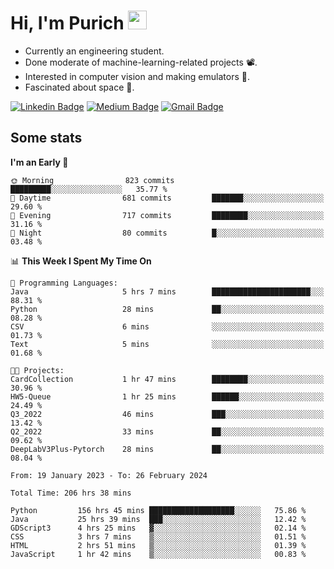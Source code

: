 <h1 align="left">Hi, I'm Purich
<img src="https://media.giphy.com/media/hvRJCLFzcasrR4ia7z/giphy.gif" width="30px"/></h1>

* Currently an engineering student.
* Done moderate of machine-learning-related projects :film_projector:.
* Interested in computer vision and making emulators :space_invader:.
* Fascinated about space :milky_way:.

[![Linkedin Badge](https://img.shields.io/badge/-Purich-blue?style=flat-square&logo=Linkedin&logoColor=white&link=https://www.linkedin.com/in/purich-siritip-16b3b3255/)](https://www.linkedin.com/in/purich-siritip-16b3b3255) [![Medium Badge](https://img.shields.io/badge/-@purich-gray?style=flat-square&labelColor=000000&logo=Medium&link=https://medium.com/@phuritsiritip)](https://medium.com/@phuritsiritip)
[![Gmail Badge](https://img.shields.io/badge/-mark.phurit@gmail.com-c14438?style=flat-square&logo=Gmail&logoColor=white&link=mailto:mark.phurit@gmail.com)](mailto:mark.phurit@gmail.com)

## Some stats

  
  <!--START_SECTION:waka-->
**I'm an Early 🐤** 

```text
🌞 Morning                823 commits         █████████░░░░░░░░░░░░░░░░   35.77 % 
🌆 Daytime                681 commits         ███████░░░░░░░░░░░░░░░░░░   29.60 % 
🌃 Evening                717 commits         ████████░░░░░░░░░░░░░░░░░   31.16 % 
🌙 Night                  80 commits          █░░░░░░░░░░░░░░░░░░░░░░░░   03.48 % 
```


📊 **This Week I Spent My Time On** 

```text
💬 Programming Languages: 
Java                     5 hrs 7 mins        ██████████████████████░░░   88.31 % 
Python                   28 mins             ██░░░░░░░░░░░░░░░░░░░░░░░   08.28 % 
CSV                      6 mins              ░░░░░░░░░░░░░░░░░░░░░░░░░   01.73 % 
Text                     5 mins              ░░░░░░░░░░░░░░░░░░░░░░░░░   01.68 % 

🐱‍💻 Projects: 
CardCollection           1 hr 47 mins        ████████░░░░░░░░░░░░░░░░░   30.96 % 
HW5-Queue                1 hr 25 mins        ██████░░░░░░░░░░░░░░░░░░░   24.49 % 
Q3_2022                  46 mins             ███░░░░░░░░░░░░░░░░░░░░░░   13.42 % 
Q2_2022                  33 mins             ██░░░░░░░░░░░░░░░░░░░░░░░   09.62 % 
DeepLabV3Plus-Pytorch    28 mins             ██░░░░░░░░░░░░░░░░░░░░░░░   08.04 % 
```


<!--END_SECTION:waka-->

  <!--START_SECTION:waka-simple-->

```text
From: 19 January 2023 - To: 26 February 2024

Total Time: 206 hrs 38 mins

Python         156 hrs 45 mins ███████████████████░░░░░░   75.86 %
Java           25 hrs 39 mins  ███░░░░░░░░░░░░░░░░░░░░░░   12.42 %
GDScript3      4 hrs 25 mins   ▓░░░░░░░░░░░░░░░░░░░░░░░░   02.14 %
CSS            3 hrs 7 mins    ▒░░░░░░░░░░░░░░░░░░░░░░░░   01.51 %
HTML           2 hrs 51 mins   ▒░░░░░░░░░░░░░░░░░░░░░░░░   01.39 %
JavaScript     1 hr 42 mins    ▒░░░░░░░░░░░░░░░░░░░░░░░░   00.83 %
```

<!--END_SECTION:waka-simple-->

  <!--![Anurag's GitHub stats](https://github-readme-stats.vercel.app/api?username=vikimark&show_icons=true&theme=gruvbox_light)-->
  
<!--
**vikimark/vikimark** is a ✨ _special_ ✨ repository because its `README.md` (this file) appears on your GitHub profile.

Here are some ideas to get you started:

- 🔭 I’m currently working on ...
- 🌱 I’m currently learning ...
- 👯 I’m looking to collaborate on ...
- 🤔 I’m looking for help with ...
- 💬 Ask me about ...
- 📫 How to reach me: ...
- 😄 Pronouns: ...
- ⚡ Fun fact: ...
-->
